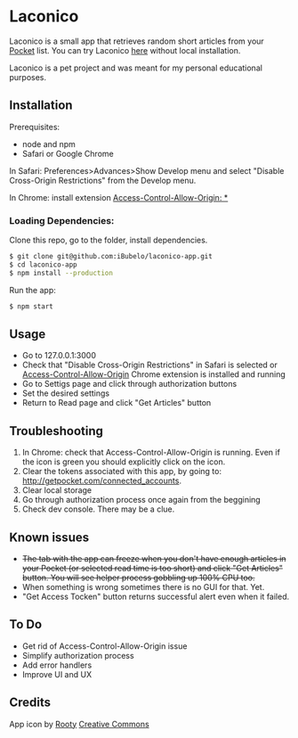 # Laconico

Laconico is a small app that retrieves random short articles from your [Pocket](https://getpocket.com/) list.
You can try Laconico [here](http://laconico.surge.sh) without local installation.

Laconico is a pet project and was meant for my personal educational purposes.

## Installation
Prerequisites:
- node and npm
- Safari or Google Chrome

In Safari: Preferences>Advances>Show Develop menu and select "Disable Cross-Origin Restrictions" from the Develop menu.

In Chrome: install extension [Access-Control-Allow-Origin: *](https://chrome.google.com/webstore/detail/allow-control-allow-origi/nlfbmbojpeacfghkpbjhddihlkkiljbi)

### Loading Dependencies:

Clone this repo, go to the folder, install dependencies.
```bash
$ git clone git@github.com:iBubelo/laconico-app.git
$ cd laconico-app
$ npm install --production
```
Run the app:
```bash
$ npm start
```

## Usage
- Go to 127.0.0.1:3000
- Check that "Disable Cross-Origin Restrictions" in Safari is selected or [Access-Control-Allow-Origin](https://chrome.google.com/webstore/detail/allow-control-allow-origi/nlfbmbojpeacfghkpbjhddihlkkiljbi) Chrome extension is installed and running
- Go to Settigs page and click through authorization buttons
- Set the desired settings
- Return to Read page and click "Get Articles" button

## Troubleshooting
1. In Chrome: check that Access-Control-Allow-Origin is running. Even if the icon is green you should explicitly click on the icon.
2. Clear the tokens associated with this app, by going to: http://getpocket.com/connected_accounts.
3. Clear local storage
4. Go through authorization process once again from the beggining
5. Check dev console. There may be a clue.

## Known issues
- ~~The tab with the app can freeze when you don't have enough articles in your Pocket (or selected read time is too short) and click "Get Articles" button. You will see helper process gobbling up 100% CPU too.~~
- When something is wrong sometimes there is no GUI for that. Yet.
- "Get Access Tocken" button returns successful alert even when it failed.

## To Do
- Get rid of Access-Control-Allow-Origin issue
- Simplify authorization process
- Add error handlers
- Improve UI and UX

## Credits
App icon by [Rooty](https://thenounproject.com/term/news/1095762/#)
[Creative Commons](https://creativecommons.org/licenses/by/3.0/us/)